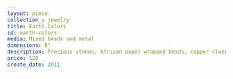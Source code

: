 ```yaml
---
layout: piece
collection_: jewelry
title: Earth Colors
id: earth-colors
media: Mixed beads and metal
dimensions: 8"
description: Precious stones, African paper wrapped beads, copper clasp
price: $20
create_date: 2011
---
```


